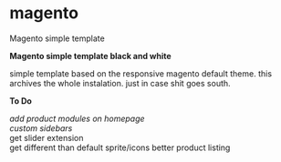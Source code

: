 # magento
Magento simple template
  
  
  
**Magento simple template black and white**   
  
simple template based on the responsive magento default theme.
this archives the whole instalation. just in case shit goes south.
  
  
**To Do**  
  
*add product modules on homepage*  
*custom sidebars*  
get slider extension  
get different than default sprite/icons
better product listing
